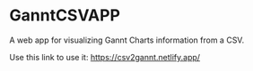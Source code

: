 # GanntCSVAPP
A web app for visualizing Gannt Charts information from a CSV.

Use this link to use it: https://csv2gannt.netlify.app/
